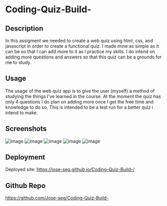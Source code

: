 # Coding-Quiz-Build-

## Description 
In this assigment we needed to create a web quiz using html, css, and javascript in order to create a functional quiz. I made mine as simple as it can be so that I can add more to it as I practice my skills. I do intend on adding more questions and answers so that this quiz can be a grounds for me to study. 

## Usage
The usage of the web quiz app is to give the user (myself) a method of studying the things I've learned in the course. At the moment the quiz has only 4 questions I do plan on adding more once I get the free time and knowledge to do so. This is intended to be a test run for a better quiz i intend to make. 

## Screenshots
![image](https://user-images.githubusercontent.com/122575280/220765779-72257d8f-d588-4c24-86ed-2c9c30933b7c.png)
![image](https://user-images.githubusercontent.com/122575280/220765840-8ad9fd99-1901-4fcb-9329-d3f55765b362.png)
![image](https://user-images.githubusercontent.com/122575280/220765937-d9af2587-63be-4622-9dc7-a8155e856a5f.png)
![image](https://user-images.githubusercontent.com/122575280/220766057-bd714693-16f3-4db4-b279-7fb6fbf725a7.png)
![image](https://user-images.githubusercontent.com/122575280/220766151-af58489a-174f-49bd-a898-3595eaee13d1.png)
## Deployment
Deployed site: https://jose-seg.github.io/Coding-Quiz-Build-/

## Github Repo
https://github.com/Jose-seg/Coding-Quiz-Build-